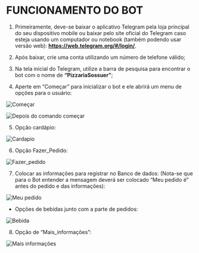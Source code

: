 # FUNCIONAMENTO DO BOT 

1. Primeiramente, deve-se baixar o aplicativo Telegram pela loja principal do seu dispositivo mobile ou baixar pelo site oficial do Telegram caso esteja usando um computador ou notebook (também podendo usar versão web): **<https://web.telegram.org/#/login/>**. 

2. Após baixar, crie uma conta utilizando um número de telefone válido; 

3. Na tela inicial do Telegram, utilize a barra de pesquisa para encontrar o bot com o nome de **“PizzariaSossuer”**; 

4. Aperte em “Começar” para inicializar o bot e ele abrirá um menu de opções para o usuário: 

![Começar](imgs/1.jpg)

![Depois do comando começar](imgs/2.jpg)

5. Opção cardápio: 

![Cardapio](imgs/3.jpg)

6. Opção Fazer_Pedido: 

![Fazer_pedido](imgs/4.jpg)

7. Colocar as informações para registrar no Banco de dados: (Nota-se que para o Bot entender a mensagem deverá ser colocado “Meu pedido é” antes do pedido e das informações): 

![Meu pedido](imgs/5.jpg)

* Opções de bebidas junto com a parte de pedidos: 

![Bebida](imgs/6.jpg)

8. Opção de “Mais_informações”: 

![Mais informações](imgs/7.jpg)

